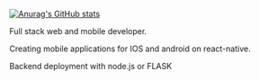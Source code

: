 [![Anurag's GitHub stats](https://github-readme-stats.vercel.app/api?username=nikita3331&hide=stars&count_private=true)](https://github.com/anuraghazra/github-readme-stats)

Full stack web and mobile developer. 

Creating mobile applications for IOS and android on react-native.

Backend deployment with node.js or FLASK
